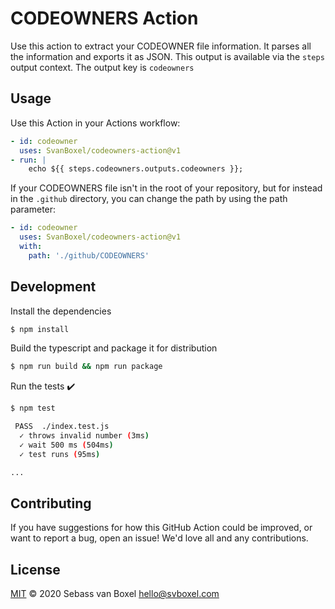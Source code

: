 # CODEOWNERS Action
Use this action to extract your CODEOWNER file information. It parses all the information and exports it as JSON. This output is available via the `steps` output context. The output key is `codeowners`

## Usage
Use this Action in your Actions workflow:

```yml
- id: codeowner
  uses: SvanBoxel/codeowners-action@v1
- run: |
    echo ${{ steps.codeowners.outputs.codeowners }};
```

If your CODEOWNERS file isn't in the root of your repository, but for instead in the `.github` directory, you can change the path by using the path parameter:

```yml
- id: codeowner
  uses: SvanBoxel/codeowners-action@v1
  with: 
    path: './github/CODEOWNERS'
```


## Development

Install the dependencies  
```bash
$ npm install
```

Build the typescript and package it for distribution
```bash
$ npm run build && npm run package
```

Run the tests :heavy_check_mark:  
```bash
$ npm test

 PASS  ./index.test.js
  ✓ throws invalid number (3ms)
  ✓ wait 500 ms (504ms)
  ✓ test runs (95ms)

...
```

## Contributing

If you have suggestions for how this GitHub Action could be improved, or want to report a bug, open an issue! We'd love all and any contributions.

## License

[MIT](LICENSE) © 2020 Sebass van Boxel <hello@svboxel.com>
